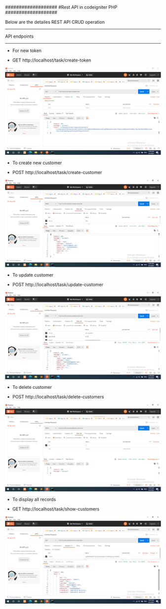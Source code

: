 ###################
#Rest API in codeigniter PHP
###################

Below are the detailes REST API CRUD operation

*******************
API endpoints
*******************

- For new token
* GET http://localhost/task/create-token

![Alt text](/Images/create-token.png)

- To create new customer 
* POST http://localhost/task/create-customer

![Alt text](/Images/create-customer.png)

- To update customer 
* POST http://localhost/task/update-customer

![Alt text](/Images/update-customer.png)

- To delete customer
* POST http://localhost/task/delete-customers

![Alt text](/Images/delete-customer.png)

- To display all records
* GET http://localhost/task/show-customers

![Alt text](/Images/show-customer.png)




